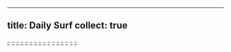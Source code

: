 
---
title: Daily Surf
collect: true
---

[-](./pftb-p5.md#:embed)
[-](./bevy.md#:embed)
[-](./adams.md#:embed)
[-](./sublime-text-config#:embed)
[-](./sagemath-theme.md#:embed)
[-](./git-filter-branch.md#:embed)
[-](./baby-viewpoint.md#:embed)
[-](./fibonacci-flip.md#:embed)
[-](./nvidia-fps-gpu-cpu.md#:embed)
[-](./gaussian-integral.md#:embed)
[-](./wolfram-engine.md#:embed)
[-](./file-transfer.md#:embed)
[-](./expand-coefficient.md#:embed)
[-](./count-algebraic-number.md#:embed)
[-](./exponent-symmetry.md#:embed)
[-](./young-lemma.md#:embed)
